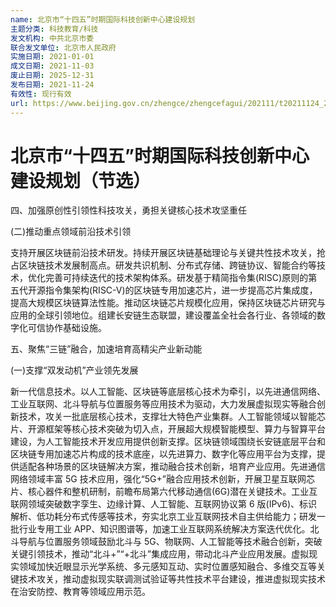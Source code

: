 ```yaml
---
name: 北京市“十四五”时期国际科技创新中心建设规划
主题分类: 科技教育/科技
发文机构: 中共北京市委
联合发文单位: 北京市人民政府
实施日期: 2021-01-01
成文日期: 2021-11-03
废止日期: 2025-12-31
发布日期: 2021-11-24
有效性: 现行有效
url: https://www.beijing.gov.cn/zhengce/zhengcefagui/202111/t20211124_2543346.html
---
```


# 北京市“十四五”时期国际科技创新中心建设规划（节选）

四、加强原创性引领性科技攻关，勇担关键核心技术攻坚重任

(二)推动重点领域前沿技术引领

支持开展区块链前沿技术研发。持续开展区块链基础理论与关键共性技术攻关，抢占区块链技术发展制高点。研发共识机制、分布式存储、跨链协议、智能合约等技术，优化完善可持续迭代的技术架构体系。研发基于精简指令集(RISC)原则的第五代开源指令集架构(RISC-V)的区块链专用加速芯片，进一步提高芯片集成度，提高大规模区块链算法性能。推动区块链芯片规模化应用，保持区块链芯片研究与应用的全球引领地位。组建长安链生态联盟，建设覆盖全社会各行业、各领域的数字化可信协作基础设施。

五、聚焦“三链”融合，加速培育高精尖产业新动能

(一)支撑“双发动机”产业领先发展

新一代信息技术。以人工智能、区块链等底层核心技术为牵引，以先进通信网络、工业互联网、北斗导航与位置服务等应用技术为驱动，大力发展虚拟现实等融合创新技术，攻关一批底层核心技术，支撑壮大特色产业集群。人工智能领域以智能芯片、开源框架等核心技术突破为切入点，开展超大规模智能模型、算力与智算平台建设，为人工智能技术开发应用提供创新支撑。区块链领域围绕长安链底层平台和区块链专用加速芯片构成的技术底座，以先进算力、数字化等应用平台为支撑，提供适配各种场景的区块链解决方案，推动融合技术创新，培育产业应用。先进通信网络领域丰富 5G 技术应用，强化“5G+”融合应用技术创新，开展卫星互联网芯片、核心器件和整机研制，前瞻布局第六代移动通信(6G)潜在关键技术。工业互联网领域突破数字孪生、边缘计算、人工智能、互联网协议第 6 版(IPv6)、标识解析、低功耗分布式传感等技术，夯实北京工业互联网技术自主供给能力；研发一批行业专用工业 APP、知识图谱等，加速工业互联网系统解决方案迭代优化。北斗导航与位置服务领域鼓励北斗与 5G、物联网、人工智能等技术融合创新，突破关键引领技术，推动“北斗+”“+北斗”集成应用，带动北斗产业应用发展。虚拟现实领域加快近眼显示光学系统、多元感知互动、实时位置感知融合、多维交互等关键技术攻关，推动虚拟现实联调测试验证等共性技术平台建设，推进虚拟现实技术在治安防控、教育等领域应用示范。
